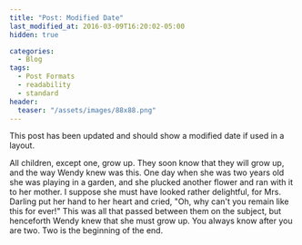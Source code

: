 ```yaml
---
title: "Post: Modified Date"
last_modified_at: 2016-03-09T16:20:02-05:00
hidden: true

categories:
  - Blog
tags:
  - Post Formats
  - readability
  - standard
header:
  teaser: "/assets/images/88x88.png"
---
```


This post has been updated and should show a modified date if used in a layout.

All children, except one, grow up. They soon know that they will grow up, and the way Wendy knew was this. One day when she was two years old she was playing in a garden, and she plucked another flower and ran with it to her mother. I suppose she must have looked rather delightful, for Mrs. Darling put her hand to her heart and cried, "Oh, why can't you remain like this for ever!" This was all that passed between them on the subject, but henceforth Wendy knew that she must grow up. You always know after you are two. Two is the beginning of the end.
